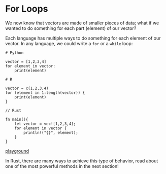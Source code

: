 # For Loops

We now know that vectors are made of smaller pieces of data; what if we wanted to do something for each part (element) of our vector?

Each language has multiple ways to do something for each element of our vector. In any language, we could write a `for` or a `while` loop:

```
# Python

vector = [1,2,3,4]
for element in vector:
    print(element)

```

```
# R

vector = c(1,2,3,4)
for (element in 1:length(vector)) {
    print(element)
}

```


```
// Rust

fn main(){
    let vector = vec![1,2,3,4];
    for element in vector {
        println!("{}", element);
    }
}

```

[playground](https://play.rust-lang.org/?version=stable&mode=debug&edition=2018&gist=5eac305bb88b46f33e9ba4d264f3d349)

In Rust, there are many ways to achieve this type of behavior, read about one of the most powerful methods in the next section!